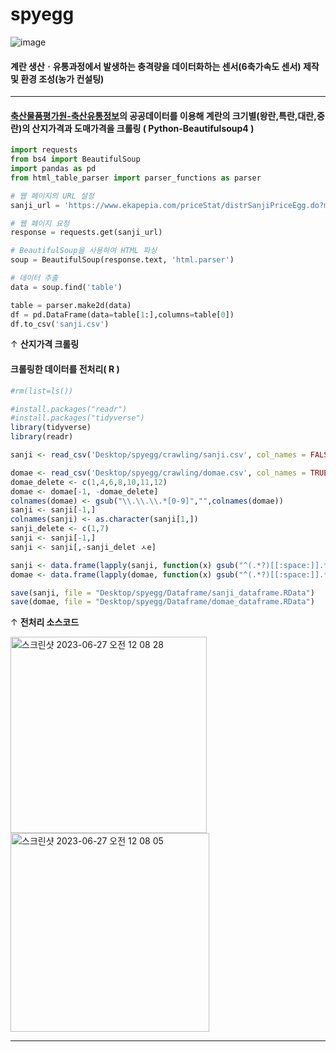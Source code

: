 # spyegg

![image](https://github.com/seungwoolee-222/spyegg/assets/86904141/f9812652-8236-4ce2-95b1-70335e9ae4fc)



#### 계란 생산ㆍ유통과정에서 발생하는 충격량을 데이터화하는 센서(6축가속도 센서) 제작 및 환경 조성(농가 컨설팅)

---

#### [축산물품평가원-축산유통정보](https://www.ekapepia.com/priceStat/poultry/periodMarketEggPrice.do?menuId=menu100027&boardInfoNo=)의 공공데이터를 이용해 계란의 크기별(왕란,특란,대란,중란)의 산지가격과 도매가격을 크롤링 ( Python-Beautifulsoup4 )

```python
import requests
from bs4 import BeautifulSoup
import pandas as pd
from html_table_parser import parser_functions as parser

# 웹 페이지의 URL 설정
sanji_url = 'https://www.ekapepia.com/priceStat/distrSanjiPriceEgg.do?menuId=menu100156&boardInfoNo='

# 웹 페이지 요청
response = requests.get(sanji_url)

# BeautifulSoup을 사용하여 HTML 파싱
soup = BeautifulSoup(response.text, 'html.parser')

# 데이터 추출
data = soup.find('table')

table = parser.make2d(data)
df = pd.DataFrame(data=table[1:],columns=table[0])
df.to_csv('sanji.csv')
```
&uparrow; **산지가격 크롤링**
  
#### 크롤링한 데이터를 전처리( R )

```R
#rm(list=ls())

#install.packages("readr")
#install.packages("tidyverse")
library(tidyverse)
library(readr)

sanji <- read_csv('Desktop/spyegg/crawling/sanji.csv', col_names = FALSE)

domae <- read_csv('Desktop/spyegg/crawling/domae.csv', col_names = TRUE, trim_ws =TRUE) 
domae_delete <- c(1,4,6,8,10,11,12)
domae <- domae[-1, -domae_delete]
colnames(domae) <- gsub("\\.\\.\\.*[0-9]","",colnames(domae))
sanji <- sanji[-1,]
colnames(sanji) <- as.character(sanji[1,])
sanji_delete <- c(1,7)
sanji <- sanji[-1,]
sanji <- sanji[,-sanji_delet ㅅe]

sanji <- data.frame(lapply(sanji, function(x) gsub("^(.*?)[[:space:]].*$", "\\1", x)))
domae <- data.frame(lapply(domae, function(x) gsub("^(.*?)[[:space:]].*$", "\\1", x)))

save(sanji, file = "Desktop/spyegg/Dataframe/sanji_dataframe.RData")
save(domae, file = "Desktop/spyegg/Dataframe/domae_dataframe.RData")
```
&uparrow; **전처리 소스코드**

<img width="314" alt="스크린샷 2023-06-27 오전 12 08 28" src="https://github.com/seungwoolee-222/spyegg/assets/86904141/c24f7121-80e9-4e5e-ae92-adf5f884bc59">

<img width="318" alt="스크린샷 2023-06-27 오전 12 08 05" src="https://github.com/seungwoolee-222/spyegg/assets/86904141/e6c9da7c-7de6-41a5-8d42-f1e7f758db4a">

--- 

 
　




